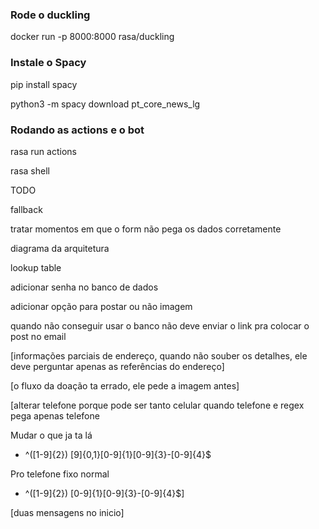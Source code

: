 ### Rode o duckling
docker run -p 8000:8000 rasa/duckling

### Instale o Spacy
pip install spacy

python3 -m spacy download pt_core_news_lg


### Rodando as actions e o bot
rasa run actions

rasa shell



TODO

fallback

tratar momentos em que o form não pega os dados corretamente



diagrama da arquitetura

lookup table


adicionar senha no banco de dados

adicionar opção para postar ou não imagem

quando não conseguir usar o banco não deve enviar o link pra colocar o post no email



[informações parciais de endereço, quando não souber os detalhes, ele deve perguntar apenas as referências do endereço]


[o fluxo da doação ta errado, ele pede a imagem antes]

[alterar telefone porque pode ser tanto celular quando telefone e regex pega apenas telefone

Mudar o que ja ta lá    
- ^\([1-9]{2}\) [9]{0,1}[0-9]{1}[0-9]{3}\-[0-9]{4}$

Pro telefone fixo normal
 - ^\([1-9]{2}\) [0-9]{1}[0-9]{3}\-[0-9]{4}$]

[duas mensagens no inicio]